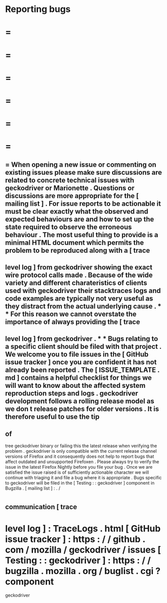 Reporting
bugs
=
=
=
=
=
=
=
=
=
=
=
=
=
=
When
opening
a
new
issue
or
commenting
on
existing
issues
please
make
sure
discussions
are
related
to
concrete
technical
issues
with
geckodriver
or
Marionette
.
Questions
or
discussions
are
more
appropriate
for
the
[
mailing
list
]
.
For
issue
reports
to
be
actionable
it
must
be
clear
exactly
what
the
observed
and
expected
behaviours
are
and
how
to
set
up
the
state
required
to
observe
the
erroneous
behaviour
.
The
most
useful
thing
to
provide
is
a
minimal
HTML
document
which
permits
the
problem
to
be
reproduced
along
with
a
[
trace
-
level
log
]
from
geckodriver
showing
the
exact
wire
protocol
calls
made
.
Because
of
the
wide
variety
and
different
charateristics
of
clients
used
with
geckodriver
their
stacktraces
logs
and
code
examples
are
typically
not
very
useful
as
they
distract
from
the
actual
underlying
cause
.
*
*
For
this
reason
we
cannot
overstate
the
importance
of
always
providing
the
[
trace
-
level
log
]
from
geckodriver
.
*
*
Bugs
relating
to
a
specific
client
should
be
filed
with
that
project
.
We
welcome
you
to
file
issues
in
the
[
GitHub
issue
tracker
]
once
you
are
confident
it
has
not
already
been
reported
.
The
[
ISSUE_TEMPLATE
.
md
]
contains
a
helpful
checklist
for
things
we
will
want
to
know
about
the
affected
system
reproduction
steps
and
logs
.
geckodriver
development
follows
a
rolling
release
model
as
we
don
t
release
patches
for
older
versions
.
It
is
therefore
useful
to
use
the
tip
-
of
-
tree
geckodriver
binary
or
failing
this
the
latest
release
when
verifying
the
problem
.
geckodriver
is
only
compatible
with
the
current
release
channel
versions
of
Firefox
and
it
consequently
does
not
help
to
report
bugs
that
affect
outdated
and
unsupported
Firefoxen
.
Please
always
try
to
verify
the
issue
in
the
latest
Firefox
Nightly
before
you
file
your
bug
.
Once
we
are
satisfied
the
issue
raised
is
of
sufficiently
actionable
character
we
will
continue
with
triaging
it
and
file
a
bug
where
it
is
appropriate
.
Bugs
specific
to
geckodriver
will
be
filed
in
the
[
Testing
:
:
geckodriver
]
component
in
Bugzilla
.
[
mailing
list
]
:
.
/
#
communication
[
trace
-
level
log
]
:
TraceLogs
.
html
[
GitHub
issue
tracker
]
:
https
:
/
/
github
.
com
/
mozilla
/
geckodriver
/
issues
[
Testing
:
:
geckodriver
]
:
https
:
/
/
bugzilla
.
mozilla
.
org
/
buglist
.
cgi
?
component
=
geckodriver
